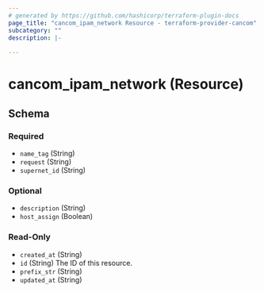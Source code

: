 ```yaml
---
# generated by https://github.com/hashicorp/terraform-plugin-docs
page_title: "cancom_ipam_network Resource - terraform-provider-cancom"
subcategory: ""
description: |-
  
---
```


# cancom_ipam_network (Resource)





<!-- schema generated by tfplugindocs -->
## Schema

### Required

- `name_tag` (String)
- `request` (String)
- `supernet_id` (String)

### Optional

- `description` (String)
- `host_assign` (Boolean)

### Read-Only

- `created_at` (String)
- `id` (String) The ID of this resource.
- `prefix_str` (String)
- `updated_at` (String)


